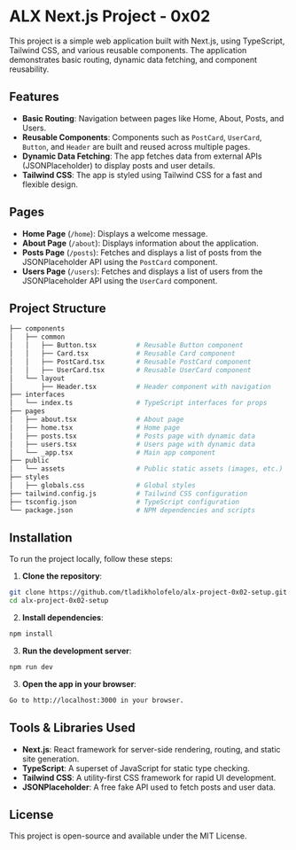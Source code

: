 # ALX Next.js Project - 0x02

This project is a simple web application built with Next.js, using TypeScript, Tailwind CSS, and various reusable components. The application demonstrates basic routing, dynamic data fetching, and component reusability.

## Features

- **Basic Routing**: Navigation between pages like Home, About, Posts, and Users.
- **Reusable Components**: Components such as `PostCard`, `UserCard`, `Button`, and `Header` are built and reused across multiple pages.
- **Dynamic Data Fetching**: The app fetches data from external APIs (JSONPlaceholder) to display posts and user details.
- **Tailwind CSS**: The app is styled using Tailwind CSS for a fast and flexible design.

## Pages

- **Home Page** (`/home`): Displays a welcome message.
- **About Page** (`/about`): Displays information about the application.
- **Posts Page** (`/posts`): Fetches and displays a list of posts from the JSONPlaceholder API using the `PostCard` component.
- **Users Page** (`/users`): Fetches and displays a list of users from the JSONPlaceholder API using the `UserCard` component.

## Project Structure

```bash
├── components
│   ├── common
│   │   ├── Button.tsx          # Reusable Button component
│   │   ├── Card.tsx            # Reusable Card component
│   │   ├── PostCard.tsx        # Reusable PostCard component
│   │   ├── UserCard.tsx        # Reusable UserCard component
│   └── layout
│       ├── Header.tsx          # Header component with navigation
├── interfaces
│   └── index.ts                # TypeScript interfaces for props
├── pages
│   ├── about.tsx               # About page
│   ├── home.tsx                # Home page
│   ├── posts.tsx               # Posts page with dynamic data
│   ├── users.tsx               # Users page with dynamic data
│   └── _app.tsx                # Main app component
├── public
│   └── assets                  # Public static assets (images, etc.)
├── styles
│   ├── globals.css             # Global styles
├── tailwind.config.js          # Tailwind CSS configuration
├── tsconfig.json               # TypeScript configuration
└── package.json                # NPM dependencies and scripts
```

## Installation

To run the project locally, follow these steps:

1. **Clone the repository**:
```bash
git clone https://github.com/tladikholofelo/alx-project-0x02-setup.git
cd alx-project-0x02-setup
```

2. **Install dependencies**:
```bash
npm install
```

3. **Run the development server**:
```bash
npm run dev
```

3. **Open the app in your browser**:
```bash
Go to http://localhost:3000 in your browser.
```

## Tools & Libraries Used

- **Next.js**: React framework for server-side rendering, routing, and static site generation.
- **TypeScript**: A superset of JavaScript for static type checking.
- **Tailwind CSS**: A utility-first CSS framework for rapid UI development.
- **JSONPlaceholder**: A free fake API used to fetch posts and user data.

## License

This project is open-source and available under the MIT License.